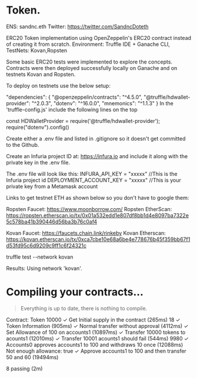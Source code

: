 # Token. 
ENS: sandnc.eth
Twitter: https://twitter.com/SandncDoteth


ERC20 Token implementation using OpenZeppelin's ERC20 contract instead of creating it from scratch.
Environment:  Truffle IDE + Ganache CLI, TestNets: Kovan,Ropsten

Some basic ERC20 tests were implemented to explore the concepts.
Contracts were then deployed successfully locally on Ganache and on testnets Kovan and Ropsten.

To deploy on testnets use the below setup:

  "dependencies": {
    "@openzeppelin/contracts": "^4.5.0",
    "@truffle/hdwallet-provider": "^2.0.3",
    "dotenv": "^16.0.0",
    "mnemonics": "^1.1.3"
  }
In the 'truffle-config.js' include the following lines on the top

const HDWalletProvider = require('@truffle/hdwallet-provider');
require("dotenv").config()

Create either a .env file and listed in .gitignore so it doesn't get committed to the Github.

Create an Infuria project ID at: https://infura.io and include it along with the private key in the .env file.

The .env file will look like this:
INFURA_API_KEY = "xxxxx"  //This is the Infuria project id
DEPLOYMENT_ACCOUNT_KEY = "xxxxx"  //This is your private key from a Metamask account


Links to get testnet ETH as shown below so you don't have to google them:

Ropsten Faucet: https://www.moonborrow.com/
Ropsten EtherScan: https://ropsten.etherscan.io/tx/0x01a532edd1e807df8bb1d4e8097ba7322e5c578ba41b390446d56ba3b76c0af4

Kovan Faucet: https://faucets.chain.link/rinkeby
Kovan Etherscan: https://kovan.etherscan.io/tx/0xca7cbe10e68a6be4e778676b45f359bb67f1d53fd95c6d9209c9ff1c6f24321c


truffle test --network kovan  

Results:
Using network 'kovan'.


Compiling your contracts...
===========================
> Everything is up to date, there is nothing to compile.


  Contract: Token
10000
    ✓ Get Initial supply in the contract (265ms)
18
    ✓ Token Information (905ms)
    ✓ Normal transfer without approval (4112ms)
    ✓ Set Allowance of 100 on accounts1 (10897ms)
    ✓ Transfer 10000 tokens to acounts1 (12010ms)
    ✓ Transfer 10001 acounts1 should fail (544ms)
9980
    ✓ Accounts0 approves accounts1 to 100 and withdraws 10 once (12088ms)
Not enough allowance: true
    ✓ Approve accounts1 to 100 and then transfer 50 and 60 (19494ms)


  8 passing (2m)